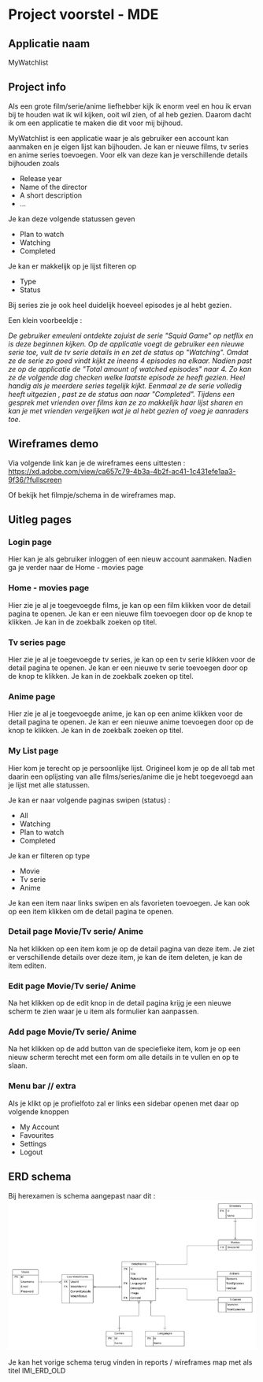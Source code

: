 # Project voorstel - MDE

## Applicatie naam 
MyWatchlist

## Project info 
Als een grote film/serie/anime liefhebber kijk ik enorm veel en hou ik ervan bij te houden wat ik wil kijken, ooit wil zien, of al heb gezien. Daarom dacht ik om een applicatie te maken die dit voor mij bijhoud.

MyWatchlist is een applicatie waar je als gebruiker een account kan aanmaken en je eigen lijst kan bijhouden. Je kan er nieuwe films, tv series en anime series toevoegen. Voor elk van deze kan je verschillende details bijhouden zoals 
* Release year
* Name of the director
* A short description
* ...

Je kan deze volgende statussen geven

* Plan to watch
* Watching
* Completed

Je kan er makkelijk op je lijst filteren op 
* Type
* Status

Bij series zie je ook heel duidelijk hoeveel episodes je al hebt gezien.


Een klein voorbeeldje :

*De gebruiker emeuleni ontdekte zojuist de serie "Squid Game" op netflix en is deze beginnen kijken. Op de applicatie voegt de gebruiker een nieuwe serie toe, vult de tv serie details in en zet de status op "Watching". Omdat ze de serie zo goed vindt kijkt ze ineens 4 episodes na elkaar. Nadien past ze op de applicatie de "Total amount of watched episodes" naar 4. Zo kan ze de volgende dag checken welke laatste episode ze heeft gezien. Heel handig als je meerdere series tegelijk kijkt. Eenmaal ze de serie volledig heeft uitgezien , past ze de status aan naar "Completed". Tijdens een gesprek met vrienden over films kan ze zo makkelijk haar lijst sharen en kan je met vrienden vergelijken wat je al hebt gezien of voeg je aanraders toe.*


## Wireframes demo
Via volgende link kan je de wireframes eens uittesten : https://xd.adobe.com/view/ca657c79-4b3a-4b2f-ac41-1c431efe1aa3-9f36/?fullscreen

Of bekijk het filmpje/schema in de wireframes map.


## Uitleg pages

### Login page
Hier kan je als gebruiker inloggen of een nieuw account aanmaken. Nadien ga je verder naar de Home - movies page

### Home - movies page
Hier zie je al je toegevoegde films, je kan op een film klikken voor de detail pagina te openen. Je kan er een nieuwe film toevoegen door op de knop te klikken. Je kan in de zoekbalk zoeken op titel.

### Tv series page
Hier zie je al je toegevoegde tv series, je kan op een tv serie klikken voor de detail pagina te openen. Je kan er een nieuwe tv serie toevoegen door op de knop te klikken. Je kan in de zoekbalk zoeken op titel.

### Anime page
Hier zie je al je toegevoegde anime, je kan op een anime klikken voor de detail pagina te openen. Je kan er een nieuwe anime toevoegen door op de knop te klikken. Je kan in de zoekbalk zoeken op titel.

### My List page
Hier kom je terecht op je persoonlijke lijst. Origineel kom je op de all tab met daarin een oplijsting van alle films/series/anime die je hebt toegevoegd aan je lijst met alle statussen.

 Je kan er naar volgende paginas swipen (status) :
* All
* Watching
* Plan to watch
* Completed

Je kan er filteren op type
* Movie
* Tv serie
* Anime

Je kan een item naar links swipen en als favorieten toevoegen.
Je kan ook op een item klikken om de detail pagina te openen.

### Detail page Movie/Tv serie/ Anime
Na het klikken op een item kom je op de detail pagina van deze item. Je ziet er verschillende details over deze item, je kan de item deleten, je kan de item editen.

### Edit page Movie/Tv serie/ Anime
Na het klikken op de edit knop in de detail pagina krijg je een nieuwe scherm te zien waar je u item als formulier kan aanpassen.

### Add page Movie/Tv serie/ Anime
Na het klikken op de add button van de speciefieke item, kom je op een nieuw scherm terecht met een form om alle details in te vullen en op te slaan.

### Menu bar // extra
Als je klikt op je profielfoto zal er links een sidebar openen met daar op volgende knoppen
* My Account
* Favourites
* Settings
* Logout

## ERD schema
Bij herexamen is schema aangepast naar dit :
![Erd schema](wireframes\IMI_ERD.jpg)

Je kan het vorige schema terug vinden in reports / wireframes map met als titel IMI_ERD_OLD
